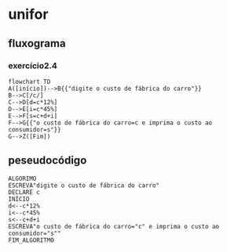 # unifor
## fluxograma
### exercício2.4

```mermaid
flowchart TD
A([início])-->B{{"digite o custo de fábrica do carro"}}
B-->C[/c/]
C-->D[d=c*12%]
D-->E[i=c*45%]
E-->F[s=c+d+i]
F-->G{{"o custo de fábrica do carro=c e imprima o custo ao consumidor=s"}}
G-->Z([Fim])
```
## peseudocódigo
```
ALGORIMO
ESCREVA"digite o custo de fábrica do carro"
DECLARE c
INÍCIO
d<--c*12%
i<--c*45%
s<--c+d+i
ESCREVA"o custo de fábrica do carro="c" e imprima o custo ao consumidor="s""
FIM_ALGORITMO
```
